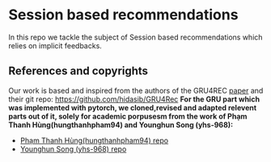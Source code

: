 # Session based recommendations
In this repo we tackle the subject of Session based recommendations which relies on implicit feedbacks.
## References and copyrights
Our work is based and inspired from the authors of the GRU4REC  [paper](https://arxiv.org/pdf/1511.06939) and their git repo: https://github.com/hidasib/GRU4Rec
**For the GRU part which was implemented with pytorch, we cloned,revised and adapted relevent parts out of it, solely for academic porpusesm from the work of Phạm Thanh Hùng(hungthanhpham94) and Younghun Song (yhs-968):**
- [Phạm Thanh Hùng(hungthanhpham94) repo](https://github.com/hungthanhpham94/GRU4REC-pytorch)
- [Younghun Song (yhs-968) repo](https://github.com/yhs968/pyGRU4REC)
